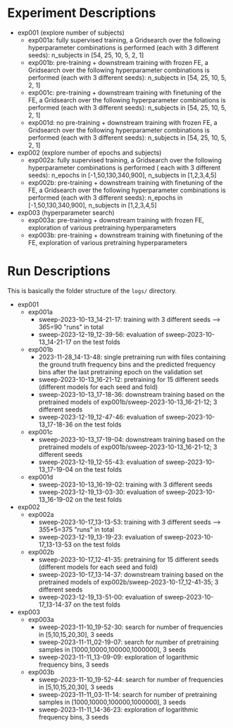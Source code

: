 # Experiment Descriptions

* exp001 (explore number of subjects)
    * exp001a: fully supervised training, a Gridsearch over the following hyperparameter combinations is performed (each
      with 3 different seeds): n_subjects in [54, 25, 10, 5, 2, 1]
    * exp001b: pre-training + downstream training with frozen FE, a Gridsearch over the following hyperparameter
      combinations is performed (each with 3 different seeds): n_subjects in [54, 25, 10, 5, 2, 1]
    * exp001c: pre-training + downstream training with finetuning of the FE, a Gridsearch over the following
      hyperparameter combinations is performed (each with 3 different seeds): n_subjects in [54, 25, 10, 5, 2, 1]
    * exp001d: no pre-training + downstream training with frozen FE, a Gridsearch over the following hyperparameter
      combinations is performed (each with 3 different seeds): n_subjects in [54, 25, 10, 5, 2, 1]
* exp002 (explore number of epochs and subjects)
    * exp002a: fully supervised training, a Gridsearch over the following hyperparameter combinations is performed (
      each with 3 different seeds): n_epochs in [-1,50,130,340,900], n_subjects in [1,2,3,4,5]
    * exp002b: pre-training + downstream training with finetuning of the FE, a Gridsearch over the following
      hyperparameter combinations is performed (each with 3 different seeds): n_epochs in [-1,50,130,340,900],
      n_subjects in [1,2,3,4,5]
* exp003 (hyperparameter search)
    * exp003a: pre-training + downstream training with frozen FE, exploration of various pretraining hyperparameters
    * exp003b: pre-training + downstream training with finetuning of the FE, exploration of various pretraining
      hyperparameters

# Run Descriptions

This is basically the folder structure of the `logs/` directory.

* exp001
    * exp001a
        * sweep-2023-10-13_14-21-17: training with 3 different seeds --> 3*6*5=90 "runs" in total
        * sweep-2023-12-19_12-39-56: evaluation of sweep-2023-10-13_14-21-17 on the test folds
    * exp001b
        * 2023-11-28_14-13-48: single pretraining run with files containing the ground truth frequency bins and the
          predicted frequency bins after the last pretraining epoch on the validation set
        * sweep-2023-10-13_16-21-12: pretraining for 15 different seeds (different models for each seed and fold)
        * sweep-2023-10-13_17-18-36: downstream training based on the pretrained models of
          exp001b/sweep-2023-10-13_16-21-12; 3 different seeds
        * sweep-2023-12-19_12-47-46: evaluation of sweep-2023-10-13_17-18-36 on the test folds
    * exp001c
        * sweep-2023-10-13_17-19-04: downstream training based on the pretrained models of
          exp001b/sweep-2023-10-13_16-21-12; 3 different seeds
        * sweep-2023-12-19_12-55-43: evaluation of sweep-2023-10-13_17-19-04 on the test folds
    * exp001d
        * sweep-2023-10-13_16-19-02: training with 3 different seeds
        * sweep-2023-12-19_13-03-30: evaluation of sweep-2023-10-13_16-19-02 on the test folds
* exp002
    * exp002a
        * sweep-2023-10-17_13-13-53: training with 3 different seeds --> 3*5*5*5=375 "runs" in total
        * sweep-2023-12-19_13-19-23: evaluation of sweep-2023-10-17_13-13-53 on the test folds
    * exp002b
        * sweep-2023-10-17_12-41-35: pretraining for 15 different seeds (different models for each seed and fold)
        * sweep-2023-10-17_13-14-37: downstream training based on the pretrained models of
          exp002b/sweep-2023-10-17_12-41-35; 3 different seeds
        * sweep-2023-12-19_13-51-00: evaluation of sweep-2023-10-17_13-14-37 on the test folds
* exp003
    * exp003a
        * sweep-2023-11-10_19-52-30: search for number of frequencies in [5,10,15,20,30], 3 seeds
        * sweep-2023-11-11_02-19-07: search for number of pretraining samples in [1000,10000,100000,1000000], 3 seeds
        * sweep-2023-11-11_13-09-09: exploration of logarithmic frequency bins, 3 seeds
    * exp003b
        * sweep-2023-11-10_19-52-44: search for number of frequencies in [5,10,15,20,30], 3 seeds
        * sweep-2023-11-11_03-11-14: search for number of pretraining samples in [1000,10000,100000,1000000], 3 seeds
        * sweep-2023-11-11_14-36-23: exploration of logarithmic frequency bins, 3 seeds
